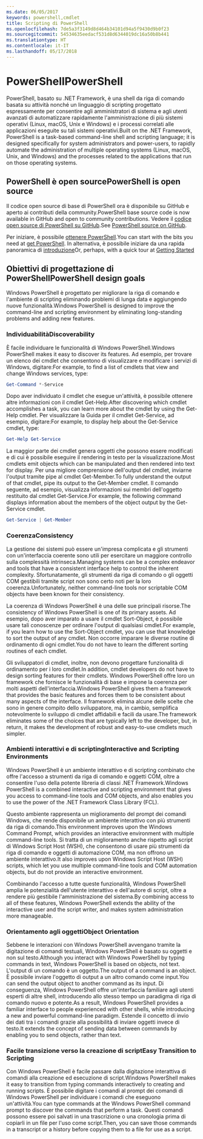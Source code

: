 ```yaml
---
ms.date: 06/05/2017
keywords: powershell,cmdlet
title: Scripting di PowerShell
ms.openlocfilehash: 7de5a3f3149d8d464b34101d94a5f9430d9b0f23
ms.sourcegitcommit: 54534635eedacf531d8d6344019dc16a50b8b441
ms.translationtype: HT
ms.contentlocale: it-IT
ms.lasthandoff: 05/17/2018
---
```

# <a name="powershell"></a><span data-ttu-id="28d4c-103">PowerShell</span><span class="sxs-lookup"><span data-stu-id="28d4c-103">PowerShell</span></span>

<span data-ttu-id="28d4c-104">PowerShell, basato su .NET Framework, è una shell da riga di comando basata su attività nonché un linguaggio di scripting progettato espressamente per consentire agli amministratori di sistema e agli utenti avanzati di automatizzare rapidamente l'amministrazione di più sistemi operativi (Linux, macOS, Unix e Windows) e i processi correlati alle applicazioni eseguite su tali sistemi operativi.</span><span class="sxs-lookup"><span data-stu-id="28d4c-104">Built on the .NET Framework, PowerShell is a task-based command-line shell and scripting language; it is designed specifically for system administrators and power-users, to rapidly automate the administration of multiple operating systems (Linux, macOS, Unix, and Windows) and the processes related to the applications that run on those operating systems.</span></span>

## <a name="powershell-is-open-source"></a><span data-ttu-id="28d4c-105">PowerShell è open source</span><span class="sxs-lookup"><span data-stu-id="28d4c-105">PowerShell is open source</span></span>

<span data-ttu-id="28d4c-106">Il codice open source di base di PowerShell ora è disponibile su GitHub e aperto ai contributi della community.</span><span class="sxs-lookup"><span data-stu-id="28d4c-106">PowerShell base source code is now available in GitHub and open to community contributions.</span></span> <span data-ttu-id="28d4c-107">Vedere il [codice open source di PowerShell su GitHub](https://github.com/powershell/powershell).</span><span class="sxs-lookup"><span data-stu-id="28d4c-107">See [PowerShell source on GitHub](https://github.com/powershell/powershell).</span></span>

<span data-ttu-id="28d4c-108">Per iniziare, è possibile [ottenere PowerShell](https://github.com/PowerShell/PowerShell#get-powershell).</span><span class="sxs-lookup"><span data-stu-id="28d4c-108">You can start with the bits you need at [get PowerShell](https://github.com/PowerShell/PowerShell#get-powershell).</span></span>
<span data-ttu-id="28d4c-109">In alternativa, è possibile iniziare da una rapida panoramica di [introduzione](https://github.com/PowerShell/PowerShell/blob/master/docs/learning-powershell)</span><span class="sxs-lookup"><span data-stu-id="28d4c-109">Or, perhaps, with a quick tour at [Getting Started](https://github.com/PowerShell/PowerShell/blob/master/docs/learning-powershell)</span></span>

## <a name="powershell-design-goals"></a><span data-ttu-id="28d4c-110">Obiettivi di progettazione di PowerShell</span><span class="sxs-lookup"><span data-stu-id="28d4c-110">PowerShell design goals</span></span>
<span data-ttu-id="28d4c-111">Windows PowerShell è progettato per migliorare la riga di comando e l'ambiente di scripting eliminando problemi di lunga data e aggiungendo nuove funzionalità.</span><span class="sxs-lookup"><span data-stu-id="28d4c-111">Windows PowerShell is designed to improve the command-line and scripting environment by eliminating long-standing problems and adding new features.</span></span>

### <a name="discoverability"></a><span data-ttu-id="28d4c-112">Individuabilità</span><span class="sxs-lookup"><span data-stu-id="28d4c-112">Discoverability</span></span>
<span data-ttu-id="28d4c-113">È facile individuare le funzionalità di Windows PowerShell.</span><span class="sxs-lookup"><span data-stu-id="28d4c-113">Windows PowerShell makes it easy to discover its features.</span></span> <span data-ttu-id="28d4c-114">Ad esempio, per trovare un elenco dei cmdlet che consentono di visualizzare e modificare i servizi di Windows, digitare:</span><span class="sxs-lookup"><span data-stu-id="28d4c-114">For example, to find a list of cmdlets that view and change Windows services, type:</span></span>

```powershell
Get-Command *-Service
```

<span data-ttu-id="28d4c-115">Dopo aver individuato il cmdlet che esegue un'attività, è possibile ottenere altre informazioni con il cmdlet Get-Help.</span><span class="sxs-lookup"><span data-stu-id="28d4c-115">After discovering which cmdlet accomplishes a task, you can learn more about the cmdlet by using the Get-Help cmdlet.</span></span> <span data-ttu-id="28d4c-116">Per visualizzare la Guida per il cmdlet Get-Service, ad esempio, digitare:</span><span class="sxs-lookup"><span data-stu-id="28d4c-116">For example, to display help about the Get-Service cmdlet, type:</span></span>

```powershell
Get-Help Get-Service
```
<span data-ttu-id="28d4c-117">La maggior parte dei cmdlet genera oggetti che possono essere modificati e di cui è possibile eseguire il rendering in testo per la visualizzazione.</span><span class="sxs-lookup"><span data-stu-id="28d4c-117">Most cmdlets emit objects which can be manipulated and then rendered into text for display.</span></span> <span data-ttu-id="28d4c-118">Per una migliore comprensione dell'output del cmdlet, inviarne l'output tramite pipe al cmdlet Get-Member.</span><span class="sxs-lookup"><span data-stu-id="28d4c-118">To fully understand the output of that cmdlet, pipe its output to the Get-Member cmdlet.</span></span> <span data-ttu-id="28d4c-119">Il comando seguente, ad esempio, visualizza informazioni sui membri dell'oggetto restituito dal cmdlet Get-Service.</span><span class="sxs-lookup"><span data-stu-id="28d4c-119">For example, the following command displays information about the members of the object output by the Get-Service cmdlet.</span></span>

```powershell
Get-Service | Get-Member
```

### <a name="consistency"></a><span data-ttu-id="28d4c-120">Coerenza</span><span class="sxs-lookup"><span data-stu-id="28d4c-120">Consistency</span></span>
<span data-ttu-id="28d4c-121">La gestione dei sistemi può essere un'impresa complicata e gli strumenti con un'interfaccia coerente sono utili per esercitare un maggiore controllo sulla complessità intrinseca.</span><span class="sxs-lookup"><span data-stu-id="28d4c-121">Managing systems can be a complex endeavor and tools that have a consistent interface help to control the inherent complexity.</span></span> <span data-ttu-id="28d4c-122">Sfortunatamente, gli strumenti da riga di comando o gli oggetti COM gestibili tramite script non sono certo noti per la loro coerenza.</span><span class="sxs-lookup"><span data-stu-id="28d4c-122">Unfortunately, neither command-line tools nor scriptable COM objects have been known for their consistency.</span></span>

<span data-ttu-id="28d4c-123">La coerenza di Windows PowerShell è una delle sue principali risorse.</span><span class="sxs-lookup"><span data-stu-id="28d4c-123">The consistency of Windows PowerShell is one of its primary assets.</span></span> <span data-ttu-id="28d4c-124">Ad esempio, dopo aver imparato a usare il cmdlet Sort-Object, è possibile usare tali conoscenze per ordinare l'output di qualsiasi cmdlet.</span><span class="sxs-lookup"><span data-stu-id="28d4c-124">For example, if you learn how to use the Sort-Object cmdlet, you can use that knowledge to sort the output of any cmdlet.</span></span> <span data-ttu-id="28d4c-125">Non occorre imparare le diverse routine di ordinamento di ogni cmdlet.</span><span class="sxs-lookup"><span data-stu-id="28d4c-125">You do not have to learn the different sorting routines of each cmdlet.</span></span>

<span data-ttu-id="28d4c-126">Gli sviluppatori di cmdlet, inoltre, non devono progettare funzionalità di ordinamento per i loro cmdlet.</span><span class="sxs-lookup"><span data-stu-id="28d4c-126">In addition, cmdlet developers do not have to design sorting features for their cmdlets.</span></span> <span data-ttu-id="28d4c-127">Windows PowerShell offre loro un framework che fornisce le funzionalità di base e impone la coerenza per molti aspetti dell'interfaccia.</span><span class="sxs-lookup"><span data-stu-id="28d4c-127">Windows PowerShell gives them a framework that provides the basic features and forces them to be consistent about many aspects of the interface.</span></span> <span data-ttu-id="28d4c-128">Il framework elimina alcune delle scelte che sono in genere compito dello sviluppatore, ma, in cambio, semplifica notevolmente lo sviluppo di cmdlet affidabili e facili da usare.</span><span class="sxs-lookup"><span data-stu-id="28d4c-128">The framework eliminates some of the choices that are typically left to the developer, but, in return, it makes the development of robust and easy-to-use cmdlets much simpler.</span></span>

### <a name="interactive-and-scripting-environments"></a><span data-ttu-id="28d4c-129">Ambienti interattivi e di scripting</span><span class="sxs-lookup"><span data-stu-id="28d4c-129">Interactive and Scripting Environments</span></span>
<span data-ttu-id="28d4c-130">Windows PowerShell è un ambiente interattivo e di scripting combinato che offre l'accesso a strumenti da riga di comando e oggetti COM, oltre a consentire l'uso della potente libreria di classi .NET Framework.</span><span class="sxs-lookup"><span data-stu-id="28d4c-130">Windows PowerShell is a combined interactive and scripting environment that gives you access to command-line tools and COM objects, and also enables you to use the power of the .NET Framework Class Library (FCL).</span></span>

<span data-ttu-id="28d4c-131">Questo ambiente rappresenta un miglioramento del prompt dei comandi Windows, che rende disponibile un ambiente interattivo con più strumenti da riga di comando.</span><span class="sxs-lookup"><span data-stu-id="28d4c-131">This environment improves upon the Windows Command Prompt, which provides an interactive environment with multiple command-line tools.</span></span> <span data-ttu-id="28d4c-132">Si tratta di un miglioramento anche rispetto agli script di Windows Script Host (WSH), che consentono di usare più strumenti da riga di comando e oggetti di automazione COM, ma non offrono un ambiente interattivo.</span><span class="sxs-lookup"><span data-stu-id="28d4c-132">It also improves upon Windows Script Host (WSH) scripts, which let you use multiple command-line tools and COM automation objects, but do not provide an interactive environment.</span></span>

<span data-ttu-id="28d4c-133">Combinando l'accesso a tutte queste funzionalità, Windows PowerShell amplia le potenzialità dell'utente interattivo e dell'autore di script, oltre a rendere più gestibile l'amministrazione del sistema.</span><span class="sxs-lookup"><span data-stu-id="28d4c-133">By combining access to all of these features, Windows PowerShell extends the ability of the interactive user and the script writer, and makes system administration more manageable.</span></span>

### <a name="object-orientation"></a><span data-ttu-id="28d4c-134">Orientamento agli oggetti</span><span class="sxs-lookup"><span data-stu-id="28d4c-134">Object Orientation</span></span>
<span data-ttu-id="28d4c-135">Sebbene le interazioni con Windows PowerShell avvengano tramite la digitazione di comandi testuali, Windows PowerShell è basato su oggetti e non sul testo.</span><span class="sxs-lookup"><span data-stu-id="28d4c-135">Although you interact with Windows PowerShell by typing commands in text, Windows PowerShell is based on objects, not text.</span></span> <span data-ttu-id="28d4c-136">L'output di un comando è un oggetto.</span><span class="sxs-lookup"><span data-stu-id="28d4c-136">The output of a command is an object.</span></span> <span data-ttu-id="28d4c-137">È possibile inviare l'oggetto di output a un altro comando come input.</span><span class="sxs-lookup"><span data-stu-id="28d4c-137">You can send the output object to another command as its input.</span></span> <span data-ttu-id="28d4c-138">Di conseguenza, Windows PowerShell offre un'interfaccia familiare agli utenti esperti di altre shell, introducendo allo stesso tempo un paradigma di riga di comando nuovo e potente.</span><span class="sxs-lookup"><span data-stu-id="28d4c-138">As a result, Windows PowerShell provides a familiar interface to people experienced with other shells, while introducing a new and powerful command-line paradigm.</span></span> <span data-ttu-id="28d4c-139">Estende il concetto di invio dei dati tra i comandi grazie alla possibilità di inviare oggetti invece di testo.</span><span class="sxs-lookup"><span data-stu-id="28d4c-139">It extends the concept of sending data between commands by enabling you to send objects, rather than text.</span></span>

### <a name="easy-transition-to-scripting"></a><span data-ttu-id="28d4c-140">Facile transizione verso la creazione di script</span><span class="sxs-lookup"><span data-stu-id="28d4c-140">Easy Transition to Scripting</span></span>
<span data-ttu-id="28d4c-141">Con Windows PowerShell è facile passare dalla digitazione interattiva di comandi alla creazione ed esecuzione di script.</span><span class="sxs-lookup"><span data-stu-id="28d4c-141">Windows PowerShell makes it easy to transition from typing commands interactively to creating and running scripts.</span></span> <span data-ttu-id="28d4c-142">È possibile digitare i comandi al prompt dei comandi di Windows PowerShell per individuare i comandi che eseguono un'attività.</span><span class="sxs-lookup"><span data-stu-id="28d4c-142">You can type commands at the Windows PowerShell command prompt to discover the commands that perform a task.</span></span> <span data-ttu-id="28d4c-143">Questi comandi possono essere poi salvati in una trascrizione o una cronologia prima di copiarli in un file per l'uso come script.</span><span class="sxs-lookup"><span data-stu-id="28d4c-143">Then, you can save those commands in a transcript or a history before copying them to a file for use as a script.</span></span>
